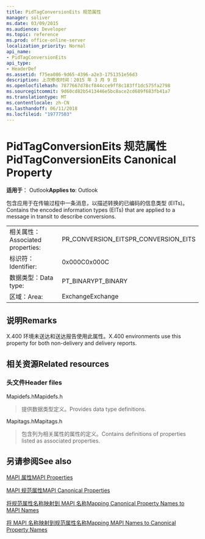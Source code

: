 ```yaml
---
title: PidTagConversionEits 规范属性
manager: soliver
ms.date: 03/09/2015
ms.audience: Developer
ms.topic: reference
ms.prod: office-online-server
localization_priority: Normal
api_name:
- PidTagConversionEits
api_type:
- HeaderDef
ms.assetid: f75ea086-9d65-4396-a2e3-1751351e56d3
description: 上次修改时间：2015 年 3 月 9 日
ms.openlocfilehash: 7877667d78cf844cce9ff8c183ff1dc575fa2798
ms.sourcegitcommit: 9d60cd82b5413446e5bc8ace2cd689f683fb41a7
ms.translationtype: MT
ms.contentlocale: zh-CN
ms.lasthandoff: 06/11/2018
ms.locfileid: "19777503"
---
```

# <a name="pidtagconversioneits-canonical-property"></a><span data-ttu-id="8afcf-103">PidTagConversionEits 规范属性</span><span class="sxs-lookup"><span data-stu-id="8afcf-103">PidTagConversionEits Canonical Property</span></span>

  
  
<span data-ttu-id="8afcf-104">**适用于**： Outlook</span><span class="sxs-lookup"><span data-stu-id="8afcf-104">**Applies to**: Outlook</span></span> 
  
<span data-ttu-id="8afcf-105">包含应用于在传输过程中一条消息，以描述转换的已编码的信息类型 (EITs)。</span><span class="sxs-lookup"><span data-stu-id="8afcf-105">Contains the encoded information types (EITs) that are applied to a message in transit to describe conversions.</span></span>
  
|||
|:-----|:-----|
|<span data-ttu-id="8afcf-106">相关属性：</span><span class="sxs-lookup"><span data-stu-id="8afcf-106">Associated properties:</span></span>  <br/> |<span data-ttu-id="8afcf-107">PR_CONVERSION_EITS</span><span class="sxs-lookup"><span data-stu-id="8afcf-107">PR_CONVERSION_EITS</span></span>  <br/> |
|<span data-ttu-id="8afcf-108">标识符：</span><span class="sxs-lookup"><span data-stu-id="8afcf-108">Identifier:</span></span>  <br/> |<span data-ttu-id="8afcf-109">0x000C</span><span class="sxs-lookup"><span data-stu-id="8afcf-109">0x000C</span></span>  <br/> |
|<span data-ttu-id="8afcf-110">数据类型：</span><span class="sxs-lookup"><span data-stu-id="8afcf-110">Data type:</span></span>  <br/> |<span data-ttu-id="8afcf-111">PT_BINARY</span><span class="sxs-lookup"><span data-stu-id="8afcf-111">PT_BINARY</span></span>  <br/> |
|<span data-ttu-id="8afcf-112">区域：</span><span class="sxs-lookup"><span data-stu-id="8afcf-112">Area:</span></span>  <br/> |<span data-ttu-id="8afcf-113">Exchange</span><span class="sxs-lookup"><span data-stu-id="8afcf-113">Exchange</span></span>  <br/> |
   
## <a name="remarks"></a><span data-ttu-id="8afcf-114">说明</span><span class="sxs-lookup"><span data-stu-id="8afcf-114">Remarks</span></span>

<span data-ttu-id="8afcf-115">X.400 环境未送达和送达报告使用此属性。</span><span class="sxs-lookup"><span data-stu-id="8afcf-115">X.400 environments use this property for both non-delivery and delivery reports.</span></span>
  
## <a name="related-resources"></a><span data-ttu-id="8afcf-116">相关资源</span><span class="sxs-lookup"><span data-stu-id="8afcf-116">Related resources</span></span>

### <a name="header-files"></a><span data-ttu-id="8afcf-117">头文件</span><span class="sxs-lookup"><span data-stu-id="8afcf-117">Header files</span></span>

<span data-ttu-id="8afcf-118">Mapidefs.h</span><span class="sxs-lookup"><span data-stu-id="8afcf-118">Mapidefs.h</span></span>
  
> <span data-ttu-id="8afcf-119">提供数据类型定义。</span><span class="sxs-lookup"><span data-stu-id="8afcf-119">Provides data type definitions.</span></span>
    
<span data-ttu-id="8afcf-120">Mapitags.h</span><span class="sxs-lookup"><span data-stu-id="8afcf-120">Mapitags.h</span></span>
  
> <span data-ttu-id="8afcf-121">包含列为相关属性的属性的定义。</span><span class="sxs-lookup"><span data-stu-id="8afcf-121">Contains definitions of properties listed as associated properties.</span></span>
    
## <a name="see-also"></a><span data-ttu-id="8afcf-122">另请参阅</span><span class="sxs-lookup"><span data-stu-id="8afcf-122">See also</span></span>



[<span data-ttu-id="8afcf-123">MAPI 属性</span><span class="sxs-lookup"><span data-stu-id="8afcf-123">MAPI Properties</span></span>](mapi-properties.md)
  
[<span data-ttu-id="8afcf-124">MAPI 规范属性</span><span class="sxs-lookup"><span data-stu-id="8afcf-124">MAPI Canonical Properties</span></span>](mapi-canonical-properties.md)
  
[<span data-ttu-id="8afcf-125">将规范属性名称映射到 MAPI 名称</span><span class="sxs-lookup"><span data-stu-id="8afcf-125">Mapping Canonical Property Names to MAPI Names</span></span>](mapping-canonical-property-names-to-mapi-names.md)
  
[<span data-ttu-id="8afcf-126">将 MAPI 名称映射到规范属性名称</span><span class="sxs-lookup"><span data-stu-id="8afcf-126">Mapping MAPI Names to Canonical Property Names</span></span>](mapping-mapi-names-to-canonical-property-names.md)

